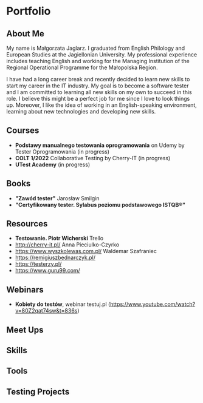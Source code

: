 # Portfolio

## About Me

My name is Małgorzata Jaglarz. I graduated from English Philology and European Studies at the Jagiellonian University. My professional experience includes teaching English and working for the Managing Institution of the Regional Operational Programme for the Małopolska Region.

I have had a long career break and recently decided to learn new skills to start my career in the IT industry. My goal is to become a software tester and I am committed to learning all new skills on my own to succeed in this role. I believe this might be a perfect job for me since I love to look things up. Moreover, I like the idea of working in an English-speaking environment, learning about new technologies and developing new skills.
  

## Courses

* **Podstawy manualnego testowania oprogramowania** on Udemy by Tester Oprogramowania (in progress)
*  **COLT 1/2022** Collaborative Testing by Cherry-IT (in progress)
*  **UTest Academy** (in progress)

## Books

*  **"Zawód tester"** Jarosław Smilgin
*  **"Certyfikowany tester. Sylabus poziomu podstawowego ISTQB®"**

## Resources

* **Testowanie. Piotr Wicherski** Trello
* http://cherry-it.pl/ Anna Pieciulko-Czyrko
* https://www.wyszkolewas.com.pl/ Waldemar Szafraniec
* https://remigiuszbednarczyk.pl/
* https://testerzy.pl/
* https://www.guru99.com/

## Webinars
* **Kobiety do testów**, webinar testuj.pl (https://www.youtube.com/watch?v=80Z2qat74sw&t=836s)

## Meet Ups

## Skills

## Tools

## Testing Projects
